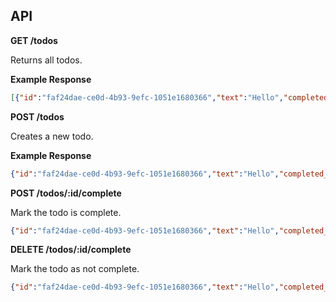## API

**GET /todos**

Returns all todos.

**Example Response**

```json
[{"id":"faf24dae-ce0d-4b93-9efc-1051e1680366","text":"Hello","completed_at":null}]
```

**POST /todos**

Creates a new todo.

**Example Response**

```json
{"id":"faf24dae-ce0d-4b93-9efc-1051e1680366","text":"Hello","completed_at":null}
```

**POST /todos/:id/complete**

Mark the todo is complete.

```json
{"id":"faf24dae-ce0d-4b93-9efc-1051e1680366","text":"Hello","completed_at":"2014-09-12T10:31:38.310457446-07:00"}
```

**DELETE /todos/:id/complete**

Mark the todo as not complete.

```json
{"id":"faf24dae-ce0d-4b93-9efc-1051e1680366","text":"Hello","completed_at":null}
```
